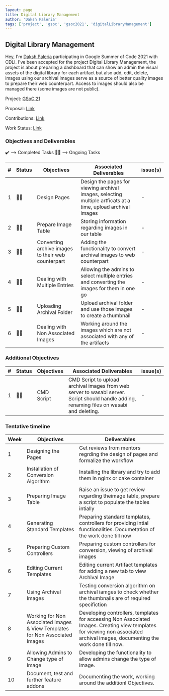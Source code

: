 ```yaml
---
layout: page
title: Digital Library Management
author: 'Daksh Paleria'
tags: ['project', 'gsoc', 'gsoc2021', 'digitalLibraryManagement']
---
```


## Digital Library Management

Hey, I'm [Daksh Paleria](https://www.linkedin.com/in/daksh-paleria-606211190/) participating in Google Summer of Code 2021 with CDLI.
I've been accepted for the project Digital Library Management, the project is about preparing a dashboard that can show an admin the visual assets of the digital library for each artifact but also add, edit, delete, images using our archival images serve as a source of better quality images to prepare their web counterpart. Access to images should also be managed there (some images are not public).

Project: [GSoC'21](https://summerofcode.withgoogle.com/projects/#6327175881424896)

Proposal: [Link](https://docs.google.com/document/d/1_B54MqUZHQOMm2iRRvYYVMqDiDcIz5tq9iY6Qm7fvnw/edit?usp=sharing)

Contributions: [Link](https://gitlab.com/cdli/framework/-/merge_requests?scope=all&utf8=%E2%9C%93&state=all&author_username=dakshp07)

Work Status: [Link](https://drive.google.com/drive/folders/17zfao7u9gfowSWieSYWuw8JJVlluXdE0?usp=sharing)

### Objectives and Deliverables

:heavy_check_mark: --> Completed Tasks
:man_technologist: --> Ongoing Tasks

| \# | Status  | Objectives                    | Associated Deliverables         | issue(s) |
| --- | --- | ----------------------------- | ---------------------------------------------- | -------- |
| 1 | :man_technologist: | Design Pages | Design the pages for viewing archival images, selecting multiple artficats at a time, upload archival images | - |
| 2 | :man_technologist: | Prepare Image Table | Storing information regarding images in our table | - |
| 3 | :man_technologist: | Converting archive images to their web counterpart | Adding the functionality to convert archival images to web counterpart | - |
| 4 | :man_technologist: | Dealing with Multiple Entries | Allowing the admins to select multiple entries and converting the images for them in one go | - | 
| 5 | :man_technologist: | Uploading Archival Folder | Upload archival folder and use those images to create a thumbnail | - | 
| 6 | :man_technologist: | Dealing with Non Associated Images | Working around the images which are not associated with any of the artifacts | - |   


### Additional Objectives

| \# | Status  | Objectives         | Associated Deliverables                                             | issue(s) |
| --- | --- | ------------------ | ------------------------------------------------------------------- | -------- |
| 1 | :man_technologist: | CMD Script  | CMD Script to upload archival images from web server to wasabi server. Script should handle adding, renaming files on wasabi and deleting. | - |


### Tentative timeline  

| Week  |Objectives | Deliverables |
|---|---|---|
|1| Designing the Pages | Get reviews from mentors regrding the design of pages and formalize the workflow | 
|2| Installation of Conversion Algorithm  | Installing the library and try to add them in nginx or cake container |
|3| Preparing Image Table  | Raise an issue to get review regarding theimage table, prepare a script to populate the tables intially |
|4| Generating Standard Templates  | Preparing standard templates, controllers for providing intial functionalities. Documetation of the work done till now |
|5| Preparing Custom Controllers  | Preparing custom controllers for conversion, viewing of archival images |
|6| Editing Current Templates | Editing current Artifact templates for adding a new tab to view Archival Image |
|7| Using Archival Images  | Testing conversion algorithm on archival iamges to check whether the thumbnails are of required specifiction |
|8|  Working for Non Associated Images & View Templates for Non Associated Images | Developing controllers, templates for accessing Non Associated Images. Creating view templates for viewing non associated archival images, documenting the work done till now. |
|9| Allowing Admins to Change type of Image | Developing the functionality to allow admins change the type of image. |
|10| Document, test and further feature addons | Documenting the work, working around the additionl Objectives. |
